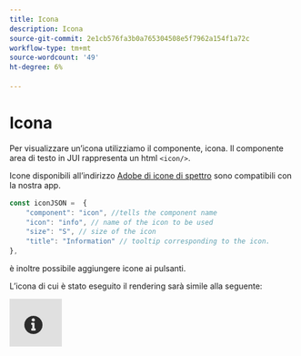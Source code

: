 ```yaml
---
title: Icona
description: Icona
source-git-commit: 2e1cb576fa3b0a765304508e5f7962a154f1a72c
workflow-type: tm+mt
source-wordcount: '49'
ht-degree: 6%

---
```


# Icona

Per visualizzare un’icona utilizziamo il componente, icona.
Il componente area di testo in JUI rappresenta un html `<icon/>`.

Icone disponibili all’indirizzo [Adobe di icone di spettro](https://spectrum.adobe.com/page/icons/) sono compatibili con la nostra app.

```js title="icon.js"
const iconJSON =  {
    "component": "icon", //tells the component name
    "icon": "info", // name of the icon to be used
    "size": "S", // size of the icon
    "title": "Information" // tooltip corresponding to the icon.
},
```

è inoltre possibile aggiungere icone ai pulsanti.

L’icona di cui è stato eseguito il rendering sarà simile alla seguente:

![icona](./imgs/info_icon.png "Icona")
